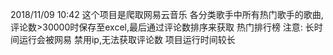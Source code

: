 2018/11/09 10:42
这个项目是爬取网易云音乐 各分类歌手中所有热门歌手的歌曲,评论数>30000时保存至excel,最后通过评论数排序来获取 热门排行榜 
注意: 长时间运行会被网易 禁用ip,无法获取评论数
项目运行时间较长
